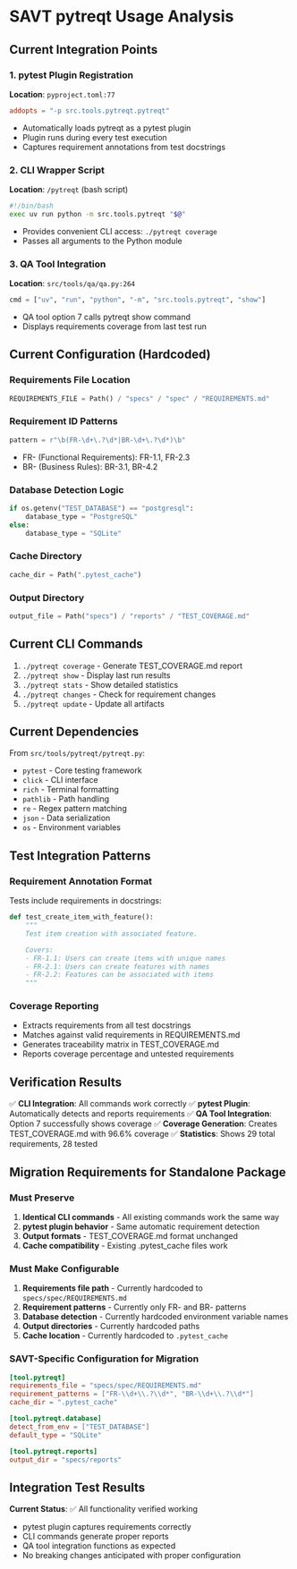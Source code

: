 # SAVT pytreqt Usage Analysis

## Current Integration Points

### 1. pytest Plugin Registration
**Location**: `pyproject.toml:77`
```toml
addopts = "-p src.tools.pytreqt.pytreqt"
```
- Automatically loads pytreqt as a pytest plugin
- Plugin runs during every test execution
- Captures requirement annotations from test docstrings

### 2. CLI Wrapper Script
**Location**: `/pytreqt` (bash script)
```bash
#!/bin/bash
exec uv run python -m src.tools.pytreqt "$@"
```
- Provides convenient CLI access: `./pytreqt coverage`
- Passes all arguments to the Python module

### 3. QA Tool Integration
**Location**: `src/tools/qa/qa.py:264`
```python
cmd = ["uv", "run", "python", "-m", "src.tools.pytreqt", "show"]
```
- QA tool option 7 calls pytreqt show command
- Displays requirements coverage from last test run

## Current Configuration (Hardcoded)

### Requirements File Location
```python
REQUIREMENTS_FILE = Path() / "specs" / "spec" / "REQUIREMENTS.md"
```

### Requirement ID Patterns
```python
pattern = r"\b(FR-\d+\.?\d*|BR-\d+\.?\d*)\b"
```
- FR- (Functional Requirements): FR-1.1, FR-2.3
- BR- (Business Rules): BR-3.1, BR-4.2

### Database Detection Logic
```python
if os.getenv("TEST_DATABASE") == "postgresql":
    database_type = "PostgreSQL"
else:
    database_type = "SQLite"
```

### Cache Directory
```python
cache_dir = Path(".pytest_cache")
```

### Output Directory
```python
output_file = Path("specs") / "reports" / "TEST_COVERAGE.md"
```

## Current CLI Commands

1. `./pytreqt coverage` - Generate TEST_COVERAGE.md report
2. `./pytreqt show` - Display last run results
3. `./pytreqt stats` - Show detailed statistics
4. `./pytreqt changes` - Check for requirement changes
5. `./pytreqt update` - Update all artifacts

## Current Dependencies

From `src/tools/pytreqt/pytreqt.py`:
- `pytest` - Core testing framework
- `click` - CLI interface
- `rich` - Terminal formatting
- `pathlib` - Path handling
- `re` - Regex pattern matching
- `json` - Data serialization
- `os` - Environment variables

## Test Integration Patterns

### Requirement Annotation Format
Tests include requirements in docstrings:
```python
def test_create_item_with_feature():
    """
    Test item creation with associated feature.

    Covers:
    - FR-1.1: Users can create items with unique names
    - FR-2.1: Users can create features with names
    - FR-2.2: Features can be associated with items
    """
```

### Coverage Reporting
- Extracts requirements from all test docstrings
- Matches against valid requirements in REQUIREMENTS.md
- Generates traceability matrix in TEST_COVERAGE.md
- Reports coverage percentage and untested requirements

## Verification Results

✅ **CLI Integration**: All commands work correctly
✅ **pytest Plugin**: Automatically detects and reports requirements
✅ **QA Tool Integration**: Option 7 successfully shows coverage
✅ **Coverage Generation**: Creates TEST_COVERAGE.md with 96.6% coverage
✅ **Statistics**: Shows 29 total requirements, 28 tested

## Migration Requirements for Standalone Package

### Must Preserve
1. **Identical CLI commands** - All existing commands work the same way
2. **pytest plugin behavior** - Same automatic requirement detection
3. **Output formats** - TEST_COVERAGE.md format unchanged
4. **Cache compatibility** - Existing .pytest_cache files work

### Must Make Configurable
1. **Requirements file path** - Currently hardcoded to `specs/spec/REQUIREMENTS.md`
2. **Requirement patterns** - Currently only FR- and BR- patterns
3. **Database detection** - Currently hardcoded environment variable names
4. **Output directories** - Currently hardcoded paths
5. **Cache location** - Currently hardcoded to `.pytest_cache`

### SAVT-Specific Configuration for Migration
```toml
[tool.pytreqt]
requirements_file = "specs/spec/REQUIREMENTS.md"
requirement_patterns = ["FR-\\d+\\.?\\d*", "BR-\\d+\\.?\\d*"]
cache_dir = ".pytest_cache"

[tool.pytreqt.database]
detect_from_env = ["TEST_DATABASE"]
default_type = "SQLite"

[tool.pytreqt.reports]
output_dir = "specs/reports"
```

## Integration Test Results

**Current Status**: ✅ All functionality verified working
- pytest plugin captures requirements correctly
- CLI commands generate proper reports
- QA tool integration functions as expected
- No breaking changes anticipated with proper configuration

